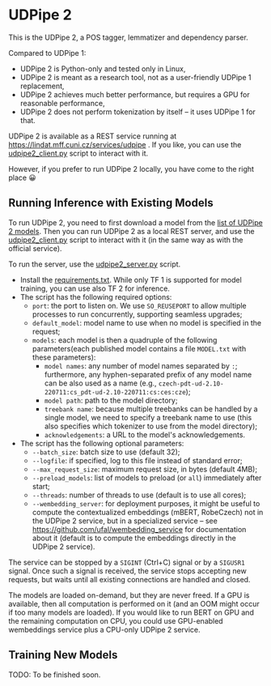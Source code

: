 # UDPipe 2

This is the UDPipe 2, a POS tagger, lemmatizer and dependency parser.

Compared to UDPipe 1:
- UDPipe 2 is Python-only and tested only in Linux,
- UDPipe 2 is meant as a research tool, not as a user-friendly UDPipe 1 replacement,
- UDPipe 2 achieves much better performance, but requires a GPU for reasonable
  performance,
- UDPipe 2 does not perform tokenization by itself – it uses UDPipe 1 for that.

UDPipe 2 is available as a REST service running at https://lindat.mff.cuni.cz/services/udpipe .
If you like, you can use the [udpipe2_client.py](https://github.com/ufal/udpipe/blob/udpipe-2/udpipe2_client.py)
script to interact with it.

However, if you prefer to run UDPipe 2 locally, you have come to the right place 😀

## Running Inference with Existing Models

To run UDPipe 2, you need to first download a model from the
[list of UDPipe 2 models](https://ufal.mff.cuni.cz/udpipe/2/models).
Then you can run UDPipe 2 as a local REST server, and use the
[udpipe2_client.py](https://github.com/ufal/udpipe/blob/udpipe-2/udpipe2_client.py)
script to interact with it (in the same way as with the official service).

To run the server, use the [udpipe2_server.py](https://github.com/ufal/udpipe/blob/udpipe-2/udpipe2_server.py)
script.
- Install the [requirements.txt](https://github.com/ufal/udpipe/blob/udpipe-2/requirements.txt). While only
  TF 1 is supported for model training, you can use also TF 2 for inference.
- The script has the following required options:
  - `port`: the port to listen on. We use `SO_REUSEPORT` to allow multiple processes
    to run concurrently, supporting seamless upgrades;
  - `default_model`: model name to use when no model is specified in the
    request;
  - `models`: each model is then a quadruple of the following parameters(each
    published model contains a file `MODEL.txt` with these parameters):
    - `model names`: any number of model names separated by `:`; furthermore, any
      hyphen-separated prefix of any model name can be also used as a name
      (e.g., `czech-pdt-ud-2.10-220711:cs_pdt-ud-2.10-220711:cs:ces:cze`);
    - `model path`: path to the model directory;
    - `treebank name`: because multiple treebanks can be handled by a single
      model, we need to specify a treebank name to use (this also specifies
      which tokenizer to use from the model directory);
    - `acknowledgements`: a URL to the model's acknowledgements.
- The script has the following optional parameters:
  - `--batch_size`: batch size to use (default 32);
  - `--logfile`: if specified, log to this file instead of standard error;
  - `--max_request_size`: maximum request size, in bytes (default 4MB);
  - `--preload_models`: list of models to preload (or `all`) immediately after start;
  - `--threads`: number of threads to use (default is to use all cores);
  - `--wembedding_server`: for deployment purposes, it might be useful to
    compute the contextualized embeddings (mBERT, RobeCzech) not in the UDPipe 2
    service, but in a specialized service – see https://github.com/ufal/wembedding_service
    for documentation about it (default is to compute the embeddings directly in the
    UDPipe 2 service).

The service can be stopped by a `SIGINT` (Ctrl+C) signal or by a `SIGUSR1` signal.
Once such a signal is received, the service stops accepting new requests, but
waits until all existing connections are handled and closed.

The models are loaded on-demand, but they are never freed. If a GPU is
available, then all computation is performed on it (and an OOM might occur if
too many models are loaded). If you would like to run BERT on GPU and the
remaining computation on CPU, you could use GPU-enabled wembeddings service
plus a CPU-only UDPipe 2 service.


## Training New Models

TODO: To be finished soon.
